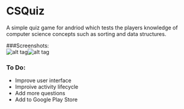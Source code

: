 # CSQuiz
A simple quiz game for andriod which tests the players knowledge of computer science concepts such as sorting and data structures.

###Screenshots:   
![alt tag](http://i.imgur.com/X4xnaul.png)![alt tag](http://i.imgur.com/dLOUL7R.png)

### To Do:
- Improve user interface
- Improive activity lifecycle
- Add more questions
- Add to Google Play Store

